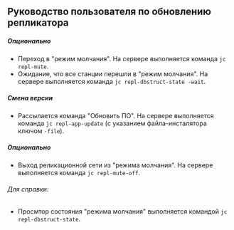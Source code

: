 ## Руководство пользователя по обновлению репликатора

##### Опционально 
- Переход в "режим молчания". 
  На сервере выполняется команда `jc repl-mute`.  
- Ожидание, что все станции перешли в "режим молчания". 
  На сервере выполняется команда `jc repl-dbstruct-state -wait`.


##### Смена версии 

- Рассылается команда "Обновить ПО". 
  На сервере выполняется команда `jc repl-app-update` (с указанием файла-инсталятора ключом `-file`).


##### Опционально 
- Выход реликационной сети из "режима молчания". 
  На сервере выполняется команда `jc repl-mute-off`. 


###### Для справки:

- Просмтор состояния "режима молчания" выполняется командой `jc repl-dbstruct-state`.
